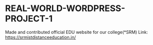 # REAL-WORLD-WORDPRESS-PROJECT-1
Made and contributed official EDU website for our college(*SRM)
Link:
   https://srmistdistanceeducation.in/
